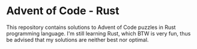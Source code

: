 # Advent of Code - Rust
This repository contains solutions to Advent of Code puzzles in Rust
programming language. I'm still learning Rust, which BTW is very fun, thus be 
advised that my solutions are neither best nor optimal.